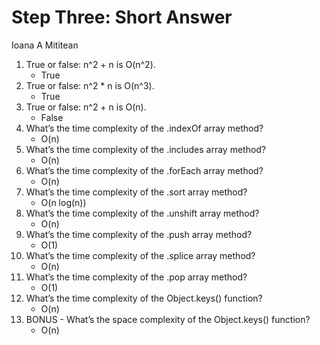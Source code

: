 # Step Three: Short Answer

Ioana A Mititean

1. True or false: n^2 + n is O(n^2).
    - True
1. True or false: n^2 * n is O(n^3).
    - True
1. True or false: n^2 + n is O(n).
    - False
1. What’s the time complexity of the .indexOf array method?
    - O(n)
1. What’s the time complexity of the .includes array method?
    - O(n)
1. What’s the time complexity of the .forEach array method?
    - O(n)
1. What’s the time complexity of the .sort array method?
    - O(n log(n))
1. What’s the time complexity of the .unshift array method?
    - O(n)
1. What’s the time complexity of the .push array method?
    - O(1)
1. What’s the time complexity of the .splice array method?
    - O(n)
1. What’s the time complexity of the .pop array method?
    - O(1)
1. What’s the time complexity of the Object.keys() function?
    - O(n)
1. BONUS - What’s the space complexity of the Object.keys() function?
    - O(n)
